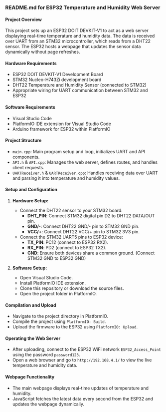 ### README.md for ESP32 Temperature and Humidity Web Server

#### Project Overview

This project sets up an ESP32 DOIT DEVKIT-V1 to act as a web server displaying real-time temperature and humidity data. The data is received over UART from an STM32 microcontroller, which reads from a DHT22 sensor. The ESP32 hosts a webpage that updates the sensor data dynamically without page refreshes.

#### Hardware Requirements

- ESP32 DOIT DEVKIT-V1 Development Board
- STM32 Nucleo-H743Zi development board
- DHT22 Temperature and Humidity Sensor (connected to STM32)
- Appropriate wiring for UART communication between STM32 and ESP32

#### Software Requirements

- Visual Studio Code
- PlatformIO IDE extension for Visual Studio Code
- Arduino framework for ESP32 within PlatformIO

#### Project Structure

- `main.cpp`: Main program setup and loop, initializes UART and API components.
- `API.h` & `API.cpp`: Manages the web server, defines routes, and handles client requests.
- `UARTReceiver.h` & `UARTReceiver.cpp`: Handles receiving data over UART and parsing it into temperature and humidity values.

#### Setup and Configuration

1. **Hardware Setup:**
   - Connect the DHT22 sensor to your STM32 board:
     - **DHT_PIN**: Connect STM32 digital pin D2 to DHT22 DATA/OUT pin.
     - **GND/-**: Connect DHT22 GND/- pin to STM32 GND pin.
     - **VCC/+**: Connect DHT22 VCC/+ pin to STM32 3V3 pin.
   - Connect the STM32 UART5 pins to ESP32 device:
     - **TX_PIN**: PC12 (connect to ESP32 RX2).
     - **RX_PIN**: PD2 (connect to ESP32 TX2).
     - **GND**: Ensure both devices share a common ground. (Connect STM32 GND to ESP32 GND)

2. **Software Setup:**
   - Open Visual Studio Code.
   - Install PlatformIO IDE extension.
   - Clone this repository or download the source files.
   - Open the project folder in PlatformIO.

#### Compilation and Upload

- Navigate to the project directory in PlatformIO.
- Compile the project using `PlatformIO: Build`.
- Upload the firmware to the ESP32 using `PlatformIO: Upload`.

#### Operating the Web Server

- After uploading, connect to the ESP32 WiFi network `ESP32_Access_Point` using the password `password123`.
- Open a web browser and go to `http://192.168.4.1/` to view the live temperature and humidity data.

#### Webpage Functionality

- The main webpage displays real-time updates of temperature and humidity.
- JavaScript fetches the latest data every second from the ESP32 and updates the webpage dynamically.